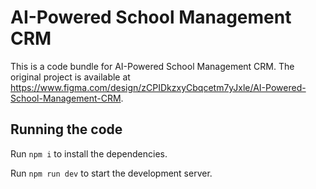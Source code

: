 
  # AI-Powered School Management CRM

  This is a code bundle for AI-Powered School Management CRM. The original project is available at https://www.figma.com/design/zCPIDkzxyCbqcetm7yJxle/AI-Powered-School-Management-CRM.

  ## Running the code

  Run `npm i` to install the dependencies.

  Run `npm run dev` to start the development server.
  